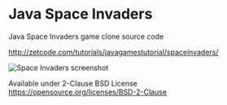 # Java Space Invaders
Java Space Invaders game clone source code 

http://zetcode.com/tutorials/javagamestutorial/spaceinvaders/

![Space Invaders screenshot](spaceinvaders.png)

Available under 2-Clause BSD License https://opensource.org/licenses/BSD-2-Clause  
